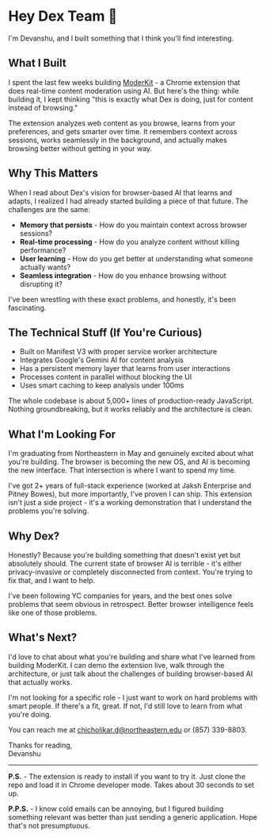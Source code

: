 # Hey Dex Team 👋

I'm Devanshu, and I built something that I think you'll find interesting.

## What I Built

I spent the last few weeks building [ModerKit](https://github.com/DevanshuNEU/moderkit-extension) - a Chrome extension that does real-time content moderation using AI. But here's the thing: while building it, I kept thinking "this is exactly what Dex is doing, just for content instead of browsing."

The extension analyzes web content as you browse, learns from your preferences, and gets smarter over time. It remembers context across sessions, works seamlessly in the background, and actually makes browsing better without getting in your way.

## Why This Matters

When I read about Dex's vision for browser-based AI that learns and adapts, I realized I had already started building a piece of that future. The challenges are the same:

- **Memory that persists** - How do you maintain context across browser sessions?
- **Real-time processing** - How do you analyze content without killing performance?
- **User learning** - How do you get better at understanding what someone actually wants?
- **Seamless integration** - How do you enhance browsing without disrupting it?

I've been wrestling with these exact problems, and honestly, it's been fascinating.

## The Technical Stuff (If You're Curious)

- Built on Manifest V3 with proper service worker architecture
- Integrates Google's Gemini AI for content analysis
- Has a persistent memory layer that learns from user interactions
- Processes content in parallel without blocking the UI
- Uses smart caching to keep analysis under 100ms

The whole codebase is about 5,000+ lines of production-ready JavaScript. Nothing groundbreaking, but it works reliably and the architecture is clean.

## What I'm Looking For

I'm graduating from Northeastern in May and genuinely excited about what you're building. The browser is becoming the new OS, and AI is becoming the new interface. That intersection is where I want to spend my time.

I've got 2+ years of full-stack experience (worked at Jaksh Enterprise and Pitney Bowes), but more importantly, I've proven I can ship. This extension isn't just a side project - it's a working demonstration that I understand the problems you're solving.

## Why Dex?

Honestly? Because you're building something that doesn't exist yet but absolutely should. The current state of browser AI is terrible - it's either privacy-invasive or completely disconnected from context. You're trying to fix that, and I want to help.

I've been following YC companies for years, and the best ones solve problems that seem obvious in retrospect. Better browser intelligence feels like one of those problems.

## What's Next?

I'd love to chat about what you're building and share what I've learned from building ModerKit. I can demo the extension live, walk through the architecture, or just talk about the challenges of building browser-based AI that actually works.

I'm not looking for a specific role - I just want to work on hard problems with smart people. If there's a fit, great. If not, I'd still love to learn from what you're doing.

You can reach me at chicholikar.d@northeastern.edu or (857) 339-8803.

Thanks for reading,  
Devanshu

---

**P.S.** - The extension is ready to install if you want to try it. Just clone the repo and load it in Chrome developer mode. Takes about 30 seconds to set up.

**P.P.S.** - I know cold emails can be annoying, but I figured building something relevant was better than just sending a generic application. Hope that's not presumptuous.